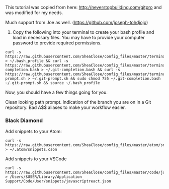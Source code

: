 This tutorial was copied from here: http://neverstopbuilding.com/gitpro and was
modified for my needs.

Much support from Joe as well. (https://github.com/joseph-tohdjojo)

1. Copy the following into your terminal to create your bash profile and load in
   necessary files. You may have to provide your computer password to provide
   required permissions.

```
curl -s https://raw.githubusercontent.com/SheaClose/config_files/master/terminal_config/.bash_profile > ~/.bash_profile && curl -s https://raw.githubusercontent.com/SheaClose/config_files/master/terminal_config/git-completion.bash > ~/.git-completion.bash && curl -s https://raw.githubusercontent.com/SheaClose/config_files/master/terminal_config/git-prompt.sh > ~/.git-prompt.sh && sudo chmod 755 ~/.git-completion.bash ~/.git-prompt.sh && source ~/.bash_profile
```

Now, you should have a few things going for you:

Clean looking path prompt. Indication of the branch you are on in a Git
repository. Bad A$$ aliases to make your workflow easier.

### Black Diamond

Add snippets to your Atom:

```
curl -s
https://raw.githubusercontent.com/SheaClose/config_files/master/atom/snippets.cson > ~/.atom/snippets.cson
```

Add snippets to your VSCode

```
curl -s https://raw.githubusercontent.com/SheaClose/config_files/master/code/jsSnippets.json > /Users/$USER/Library/Application Support/Code/User/snippets/javascriptreact.json
```
